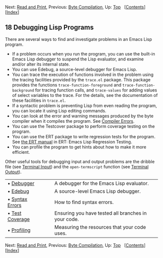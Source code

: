 

Next: [Read and Print](Read-and-Print.html), Previous: [Byte Compilation](Byte-Compilation.html), Up: [Top](index.html)   \[[Contents](index.html#SEC_Contents "Table of contents")]\[[Index](Index.html "Index")]

## 18 Debugging Lisp Programs

There are several ways to find and investigate problems in an Emacs Lisp program.

*   If a problem occurs when you run the program, you can use the built-in Emacs Lisp debugger to suspend the Lisp evaluator, and examine and/or alter its internal state.
*   You can use Edebug, a source-level debugger for Emacs Lisp.
*   You can trace the execution of functions involved in the problem using the tracing facilities provided by the `trace.el` package. This package provides the functions `trace-function-foreground` and `trace-function-background` for tracing function calls, and `trace-values` for adding values of select variables to the trace. For the details, see the documentation of these facilities in `trace.el`.
*   If a syntactic problem is preventing Lisp from even reading the program, you can locate it using Lisp editing commands.
*   You can look at the error and warning messages produced by the byte compiler when it compiles the program. See [Compiler Errors](Compiler-Errors.html).
*   You can use the Testcover package to perform coverage testing on the program.
*   You can use the ERT package to write regression tests for the program. See [the ERT manual](../ert/index.html#Top) in ERT: Emacs Lisp Regression Testing.
*   You can profile the program to get hints about how to make it more efficient.

Other useful tools for debugging input and output problems are the dribble file (see [Terminal Input](Terminal-Input.html)) and the `open-termscript` function (see [Terminal Output](Terminal-Output.html)).

|                                       |    |                                                     |
| :------------------------------------ | -- | :-------------------------------------------------- |
| • [Debugger](Debugger.html)           |    | A debugger for the Emacs Lisp evaluator.            |
| • [Edebug](Edebug.html)               |    | A source-level Emacs Lisp debugger.                 |
| • [Syntax Errors](Syntax-Errors.html) |    | How to find syntax errors.                          |
| • [Test Coverage](Test-Coverage.html) |    | Ensuring you have tested all branches in your code. |
| • [Profiling](Profiling.html)         |    | Measuring the resources that your code uses.        |

Next: [Read and Print](Read-and-Print.html), Previous: [Byte Compilation](Byte-Compilation.html), Up: [Top](index.html)   \[[Contents](index.html#SEC_Contents "Table of contents")]\[[Index](Index.html "Index")]
